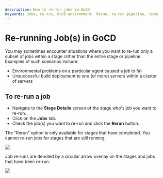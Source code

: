 ```yaml
---
description: How to re-fun jobs in GoCD
keywords: Jobs, re-run, GoCD environment, Rerun, re-run pipeline, resource
---
```



# Re-running Job(s) in GoCD

You may sometimes encounter situations where you want to re-run only a subset of jobs within a stage rather than the entire stage or pipeline. Examples of such scenarios include:

-   Environmental problems on a particular agent caused a job to fail
-   Unsuccessful build deployment to one (or more) servers within a cluster of servers

## To re-run a job

-   Navigate to the **Stage Details** screen of the stage who's job you want to re-run.
-   Click on the **Jobs** tab.
-   Check the job(s) you want to re-run and click the **Rerun** button.

The "Rerun" option is only available for stages that have completed. You cannot re-run jobs for stages that are still running.

![](../images/stage_details_pre_job_rerun.png)

Job re-runs are denoted by a circular arrow overlay on the stages and jobs that have been re-run:

![](../images/stage_details_post_job_rerun.png)
